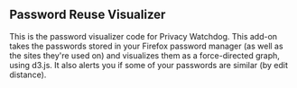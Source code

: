 Password Reuse Visualizer
-------------------------

This is the password visualizer code for Privacy Watchdog. This add-on takes the passwords stored in your Firefox password manager (as well as the sites they're used on) and visualizes them as a force-directed graph, using d3.js. It also alerts you if some of your passwords are similar (by edit distance).